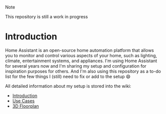 > [!NOTE]
> This repository is still a work in progress

# Introduction
Home Assistant is an open-source home automation platform that allows you to monitor and control various aspects of your home, such as lighting, climate, entertainment systems, and appliances. I'm using Home Assistant for several years now and I'm sharing my setup and configuration for inspiration purposes for others. And I'm also using this repository as a to-do list for the few things I (still) need to fix or add to the setup :smile:

All detailed information about my setup is stored into the wiki:
* [Introduction](https://github.com/EBOOZ/HomeAssistant/wiki/1.-Introduction)
* [Use Cases](https://github.com/EBOOZ/HomeAssistant/wiki/2.-Use-cases)
* [3D Floorplan](https://github.com/EBOOZ/HomeAssistant/wiki/3.-Floorplan)


